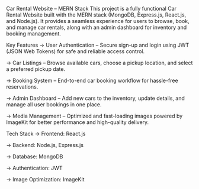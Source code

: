 Car Rental Website – MERN Stack
This project is a fully functional Car Rental Website built with the MERN stack (MongoDB, Express.js, React.js, and Node.js). It provides a seamless experience for users to browse, book, and manage car rentals, along with an admin dashboard for inventory and booking management.

Key Features
-> User Authentication – Secure sign-up and login using JWT (JSON Web Tokens) for safe and reliable access control.

-> Car Listings – Browse available cars, choose a pickup location, and select a preferred pickup date.

-> Booking System – End-to-end car booking workflow for hassle-free reservations.

-> Admin Dashboard – Add new cars to the inventory, update details, and manage all user bookings in one place.

-> Media Management – Optimized and fast-loading images powered by ImageKit for better performance and high-quality delivery.

Tech Stack
-> Frontend: React.js

-> Backend: Node.js, Express.js

-> Database: MongoDB

-> Authentication: JWT

-> Image Optimization: ImageKit
